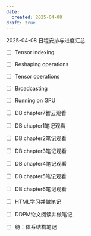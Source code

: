 ```yaml
---
date:
  created: 2025-04-08
draft: true
---
```


2025-04-08 日程安排与进度汇总
<!-- more -->

- [ ] Tensor indexing
- [ ] Reshaping operations
- [ ] Tensor operations
- [ ] Broadcasting
- [ ] Running on GPU
- [ ] DB chapter7智云观看
- [ ] DB chapter1笔记观看
- [ ] DB chapter2笔记观看
- [ ] DB chapter3笔记观看
- [ ] DB chapter4笔记观看
- [ ] DB chapter5笔记观看
- [ ] DB chapter6笔记观看
- [ ] HTML学习并做笔记
- [ ] DDPM论文阅读并做笔记
- [ ] 待：体系结构笔记

